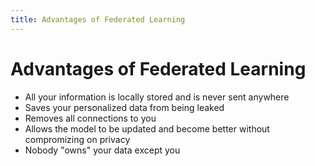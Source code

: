 ```yaml
---
title: Advantages of Federated Learning
---
```


# Advantages of Federated Learning
- All your information is locally stored and is never sent anywhere
- Saves your personalized data from being leaked
- Removes all connections to you
- Allows the model to be updated and become better without compromizing on privacy
- Nobody "owns" your data except you











































